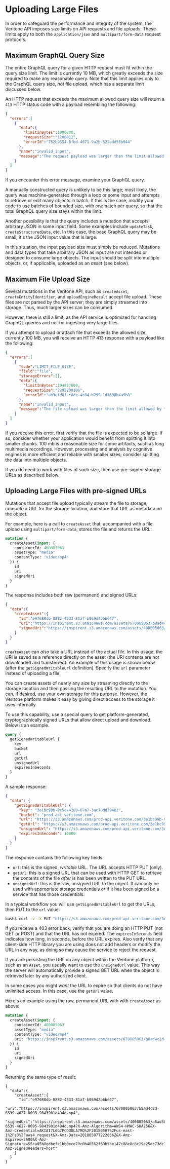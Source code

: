 <!-- ---
title: Uploading Large Files
--- -->
# Uploading Large Files

In order to safeguard the performance and integrity of the system, the
Veritone API imposes size limits on API requests and file uploads.
These limits apply to both the `application/json` and `multipart/form-data`
request protocols.

## Maximum GraphQL Query Size

The entire GraphQL query for a given HTTP request must fit within the
query size limit. The limit is currently 10 MB, which greatly exceeds the size required to make any reasonable query. Note that this limit applies only
to the GraphQL query size, _not_ file upload, which has a separate limit
discussed below.

An HTTP request that exceeds the maximum allowed query size will
return a `413` HTTP status code with a payload resembling the following:
```json
{
  "errors":[
    {
      "data":{
        "limitInBytes":1000000,
        "requestSize":"1200011",
        "errorId":"752b9354-8fbd-4071-9a2b-522add55b944"
      },
      "name":"invalid_input",
      "message":"The request payload was larger than the limit allowed by this server. The maximum JSON request size is 10000000 bytes (10 mb)."
    }
  ]
}
```

If you encounter this error message, examine your GraphQL query.

A manually constructed query is unlikely to be this large; most likely,
the query was machine-generated through a loop or some input and
attempts to retrieve or edit many objects in batch.
If this is the case, modify your code to use batches of bounded size,
with one batch per query, so that the total GraphQL query size stays
within the limit.

Another possibility is that the query includes a mutation that accepts
arbitrary JSON in some input field. Some examples include `updateTask`,
`createStructuredData`, etc. In this case, the base GraphQL query may
be small; it's the JSON input value that is large.

In this situation, the input payload size must simply be reduced.
Mutations and data types that take arbitrary JSON as input are not
intended or designed to consume large objects. The input should be
split into multiple objects, or, if applicable, uploaded as an _asset_
(see below).

## Maximum File Upload Size

Several mutations in the Veritone API, such as `createAsset`,
`createEntityIdentifier`, and `uploadEngineResult` accept file upload.
These files are not parsed by the API server; they are simply streamed
into storage. Thus, much larger sizes can be consumed.

However, there is still a limit, as the API service is optimized for
handling GraphQL queries and not for ingesting very large files.

If you attempt to upload or attach file that exceeds the allowed size,
currently 100 MB, you will receive an HTTP 413 response with a payload
like the following:

```json
{
  "errors":[
    {
      "code":"LIMIT_FILE_SIZE",
      "field":"file",
      "storageErrors":[],
      "data":{
        "limitInBytes":104857600,
        "requestSize":"2295200106",
        "errorId":"ab3efd8f-c0de-4c84-b299-1d7698b4a9b8"
      },
      "name":"invalid_input",
      "message":"The file upload was larger than the limit allowed by this server. The maximum file upload size is 104857600 bytes (100 mb)."
    }
  ]
}
```

If you receive this error, first verify that the file is expected to be
so large. If so, consider whether your application would benefit from splitting
it into smaller chunks. 100 mb is a reasonable size for some artifacts, such as
long multimedia recordings. However, processing and analysis by cognitive
engines is more efficient and reliable with smaller sizes; consider splitting
the data into multiple objects.

If you do need to work with files of such size, then use pre-signed
storage URLs as described below.

## Uploading Large Files with pre-signed URLs

Mutations that accept file upload typically stream the file to storage,
compute a URL for the storage location, and store that URL as metadata
on the object.

For example, here is a call to `createAsset` that, accompanied with a
file upload using `multipart/form-data`, stores the file and returns the URL:

```graphql
mutation {
  createAsset(input: {
    containerId: 400005063
    assetType: "media"
    contentType: "video/mp4"
  }) {
    id
    uri
    signedUri
  }
}
```

The response includes both raw (permanent) and signed URLs:
```json
{
  "data":{
    "createAsset":{
      "id":"e97680db-0882-4333-81a7-b069d2b6be47",
      "uri":"https://inspirent.s3.amazonaws.com/assets/670005063/b8ad4c2d-6539-4627-8095-9843901d494d.mp4",
      "signedUri":"https://inspirent.s3.amazonaws.com/assets/400005063/a8ad3b2d-6539-4627-8095-9843901d494d.mp4?X-Amz-Algorithm=AWS4-HMAC-SHA256&X-Amz-Credential=AKIAI7L6G7PCOOOLA7MQ%2F20180507%2Fus-east-1%2Fs3%2Faws4_request&X-Amz-Date=20180507T222856Z&X-Amz-Expires=3600&X-Amz-Signature=55ca05b8edbefe1bb0ece70c0b40562f69b5be147c88e8c8c19e25dc73dc741d&X-Amz-SignedHeaders=host"
    }
  }
}
```

`createAsset` can _also_ take a URL instead of the actual file.
In this usage, the URI is saved as a reference directly on the asset (the URI contents 
are not downloaded and transferred).
An example of this usage is shown below (after the `getSignedWritableUrl` definition).
Specify the `url` parameter instead of uploading a file.

You can create assets of nearly any size by streaming directly to the storage
location and then passing the resulting URL to the mutation.
You can, if desired, use your own storage for this purpose. However, the
Veritone platform makes it easy by giving direct access to the storage
it uses internally.

To use this capability, use a special query to get platform-generated,
cryptographically signed URLs that allow direct upload and download.
Below is an example.

```graphql
query {
  getSignedWritableUrl {
    key
    bucket
    url
    getUrl
    unsignedUrl
    expiresInSeconds
  }
}
```

A sample response:

```json
{
  "data": {
    "getSignedWritableUrl": {
      "key": "3e1bc99b-9c5e-4280-87a7-3ac70dd39482",
      "bucket": "prod-api.veritone.com",
      "url": "https://s3.amazonaws.com/prod-api.veritone.com/3e1bc99b-9c5e-4280-87a7-3ac70dd39482?X-Amz-Algorithm=AWS4-HMAC-SHA256&X-Amz-Credential=AKIAJSGMPJHUC4ZLIYMQ%2F20180507%2Fus-east-1%2Fs3%2Faws4_request&X-Amz-Date=20180507T223634Z&X-Amz-Expires=10800&X-Amz-Signature=1eed5e973843e397510def0325437571d350b3ad90320a4f8dc9f4d9b503f798&X-Amz-SignedHeaders=host",
      "getUrl": "https://s3.amazonaws.com/prod-api.veritone.com/3e1bc99b-9c5e-4280-87a7-3ac70dd39482?X-Amz-Algorithm=AWS4-HMAC-SHA256&X-Amz-Credential=AKIAJSGMPJHUC4ZLIYMQ%2F20180507%2Fus-east-1%2Fs3%2Faws4_request&X-Amz-Date=20180507T223634Z&X-Amz-Expires=10800&X-Amz-Signature=25b1753f8c46a204c2a5f1e9c4bb23fdb98cf1d2c0a4d02936ac2978417b8ab1&X-Amz-SignedHeaders=host",
      "unsignedUrl": "https://s3.amazonaws.com/prod-api.veritone.com/3e1bc99b-9c5e-4280-87a7-3ac70dd39482",
      "expiresInSeconds": 10800
    }
  }
}
```

The response contains the following key fields:
* `url`:  this is the signed, _writable_ URL. The URL accepts HTTP PUT (only).
* `getUrl`:  this is a signed URL that can be used with HTTP GET to retrieve
 the contents of the file _after_ is has been written to the PUT URL.
* `unsignedUrl`:  this is the raw, unsigned URL to the object. It can only
 be used with appropriate storage credentials _or_ if it has been signed
 be a service that has those credentials.

In a typical workflow you will use `getSignedWritableUrl` to get the
URLs, then PUT to the `url` value:

```bash
bash$ curl -v -X PUT "https://s3.amazonaws.com/prod-api.veritone.com/3e1bc99b-9c5e-4280-87a7-3ac70dd39482?X-Amz-Algorithm=AWS4-HMAC-SHA256&X-Amz-Credential=AKIAJSGMPJHUC4ZLIYMQ%2F20180507%2Fus-east-1%2Fs3%2Faws4_request&X-Amz-Date=20180507T223634Z&X-Amz-Expires=10800&X-Amz-Signature=1eed5e973043e397510def0325437571d350b3ad90320a4f8dc9f4d9b503f798&X-Amz-SignedHeaders=host" -d @test.mp4
```

If you receive a 403 error back, verify that you are doing an HTTP PUT (not GET
or POST) and that the URL has not expired. The `expiresInSeconds` field
indicates how long, in seconds, before the URL expires. Also verify that
any client-side HTTP library you are using does not add headers or modify
the URL in any way, as doing so may cause the service to reject the request.

If you are persisting the URL on any object within the Veritone platform,
such as an `Asset`,
you usually want to use the `unsignedUrl` value. This way the server will
automatically provide a signed GET URL when the object is retrieved later
by any authorized client.

In some cases you might _want_ the URL to expire so that clients do not have
unlimited access. In this case, use the `getUrl` value.

Here's an example using the raw, permanent URL with with `createAsset` as above:
```graphql
mutation {
  createAsset(input: {
    containerId: 400005063
    assetType: "media"
    contentType: "video/mp4"
    uri: "https://inspirent.s3.amazonaws.com/assets/670005063/b8ad4c2d-6539-4627-8095-9843901d494d.mp4"
  }) {
    id
    uri
    signedUri
  }
}
```

Returning the same type of result: 
```
{
  "data":{
    "createAsset":{
      "id":"e97680db-0882-4333-81a7-b069d2b6be47",
      "uri":"https://inspirent.s3.amazonaws.com/assets/670005063/b8ad4c2d-6539-4627-8095-9843901d494d.mp4",
      "signedUri":"https://inspirent.s3.amazonaws.com/assets/400005063/a8ad3b2d-6539-4627-8095-9843901d494d.mp4?X-Amz-Algorithm=AWS4-HMAC-SHA256&X-Amz-Credential=AKIAI7L6G7PCOOOLA7MQ%2F20180507%2Fus-east-1%2Fs3%2Faws4_request&X-Amz-Date=20180507T222856Z&X-Amz-Expires=3600&X-Amz-Signature=55ca05b8edbefe1bb0ece70c0b40562f69b5be147c88e8c8c19e25dc73dc741d&X-Amz-SignedHeaders=host"
    }
  }
}
```

